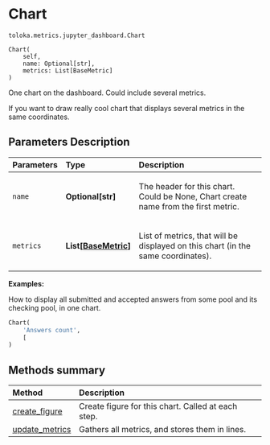 # Chart
`toloka.metrics.jupyter_dashboard.Chart`

```
Chart(
    self,
    name: Optional[str],
    metrics: List[BaseMetric]
)
```

One chart on the dashboard. Could include several metrics.


If you want to draw really cool chart that displays several metrics in the same coordinates.

## Parameters Description

| Parameters | Type | Description |
| :----------| :----| :-----------|
`name`|**Optional\[str\]**|<p>The header for this chart. Could be None, Chart create name from the first metric.</p>
`metrics`|**List\[[BaseMetric](toloka.metrics.metrics.BaseMetric.md)\]**|<p>List of metrics, that will be displayed on this chart (in the same coordinates).</p>

**Examples:**

How to display all submitted and accepted answers from some pool and its checking pool, in one chart.

```python
Chart(
    'Answers count',
    [
)
```
## Methods summary

| Method | Description |
| :------| :-----------|
[create_figure](toloka.metrics.jupyter_dashboard.Chart.create_figure.md)| Create figure for this chart. Called at each step.
[update_metrics](toloka.metrics.jupyter_dashboard.Chart.update_metrics.md)| Gathers all metrics, and stores them in lines.
